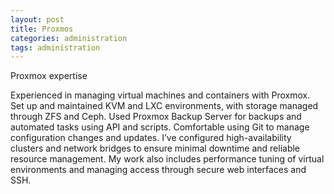 ```yaml
---
layout: post
title: Proxmos
categories: administration
tags: administration
---
```


Proxmox expertise

<!--more-->

Experienced in managing virtual machines and containers with Proxmox. Set up and maintained KVM and LXC environments, with storage managed through ZFS and Ceph. Used Proxmox Backup Server for backups and automated tasks using API and scripts. Comfortable using Git to manage configuration changes and updates. I’ve configured high-availability clusters and network bridges to ensure minimal downtime and reliable resource management. My work also includes performance tuning of virtual environments and managing access through secure web interfaces and SSH.
